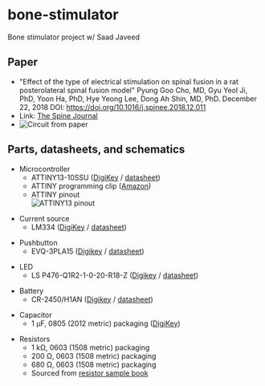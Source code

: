# bone-stimulator
Bone stimulator project w/ Saad Javeed

## Paper

- "Effect of the type of electrical stimulation on spinal fusion in a rat posterolateral spinal fusion model" Pyung Goo Cho, MD, Gyu Yeol Ji, PhD, Yoon Ha, PhD, Hye Yeong Lee, Dong Ah Shin, MD, PhD. December 22, 2018 DOI: https://doi.org/10.1016/j.spinee.2018.12.011  
- Link: [The Spine Journal](https://www.thespinejournalonline.com/article/S1529-9430(18)31320-2/fulltext)  
- ![Circuit from paper](https://user-images.githubusercontent.com/97985843/163450529-fd5110ea-4f02-4fdf-9a7e-88e7370d2ff6.PNG)  

## Parts, datasheets, and schematics

+ Microcontroller
  + ATTINY13-10SSU ([DigiKey](https://www.digikey.com/en/products/detail/microchip-technology/ATTINY13V-10SSU/1008458) / [datasheet](https://ww1.microchip.com/downloads/en/DeviceDoc/2535S.pdf))  
  + ATTINY programming clip ([Amazon](https://www.amazon.com/Pomona-Electronics-5250-Plated-Spacing/dp/B00JJ4G13I/ref=sr_1_3?keywords=soic8+clip&qid=1645148900&sr=8-3))  
  + ATTINY pinout  
    ![ATTINY13 pinout](https://user-images.githubusercontent.com/97985843/154563784-f1fd1e41-aa7a-4a85-93eb-a84c389eb353.PNG)  

- Current source
  - LM334 ([DigiKey](https://www.digikey.com/en/products/detail/texas-instruments/LM334M/3701392) / [datasheet](https://www.ti.com/general/docs/suppproductinfo.tsp?distId=10&gotoUrl=https%3A%2F%2Fwww.ti.com%2Flit%2Fgpn%2Flm134))  

+ Pushbutton
  + EVQ-3PLA15 ([Digikey](https://www.digikey.com/en/products/detail/panasonic-electronic-components/EVQ-3PLA15/7561411?s=N4IgTCBcDaIAoEYxgCwGYBsBhAKgWgDkAREAXQF8g) / [datasheet](https://www3.panasonic.biz/ac/e_download/control/switch/light-touch/catalog/sw_lt_eng_49s.pdf))  

- LED
  - LS P476-Q1R2-1-0-20-R18-Z ([Digikey](https://www.digikey.com/en/products/detail/osram-opto-semiconductors-inc/LS-P476-Q1R2-1-0-20-R18-Z/7325513?s=N4IgjCBcoMxgnFUBjKAzAhgGwM4FMAaEAeygG1wYAmABhoHYQiBWADnpkaIDYwxmYTENyphuAFiFj2VKlKrUaiImAXjmzecwXd54kV3BVu8cYJUwaYeroC6RAA4AXKCADKTgE4BLAHYBzEABfFjMkEFRITFxCEnIQDmYJKTMaJKlWcRpuViFaOhMhHNYYcwSONKFMtLLTZnpJFTpLQXsQZ1cPHwDgnkzwyOj8IlJICjBqnJA2jsh3Lz9AkPBmOgH0bGG4sfAEbKE2VSKaBSL%2BZWFRC4l9IXolCCJ6MBO7-ho3jTuqcUfy56qNF%2BVVY%2BxmLjmXUWvRAAFo5NAIlAvABXWKjCiaWxBZYIig4AC2ABMAARYPCkzwUknTHjhbxE1ywl5-WYgIROACeDjwrgwOFQOKAA) / [datasheet](https://dammedia.osram.info/media/resource/hires/osram-dam-2493611/LS%20P476.pdf))  

+ Battery
  + CR-2450/H1AN ([Digikey](https://www.digikey.com/en/products/detail/panasonic-bsg/CR-2450-H1AN/2404067?s=N4IgTCBcDaIMYCcC0YAsBWADAegBIEYBBAORAF0BfIA) / [datasheet](https://b2b-api.panasonic.eu/file_stream/pids/fileversion/3648))

- Capacitor
  - 1 µF, 0805 (2012 metric) packaging ([DigiKey](https://www.digikey.com/en/products/detail/kemet/C0805C105K5PAC7800/6097177?s=N4IgTCBcDaIMYAYAcCCscCMaDWqAOAhnAOwoIgC6AvkA))

+ Resistors
  + 1 kΩ, 0603 (1508 metric) packaging  
  + 200 Ω, 0603 (1508 metric) packaging  
  + 680 Ω, 0603 (1508 metric) packaging  
  + Sourced from [resistor sample book](https://www.amazon.com/Yobett-15pF-1uF-3725pcs-Resistor-Capacitor/dp/B00IN2314E/ref=sr_1_10?crid=UE07MO30ZN0Y&keywords=smd+resistor+variety+pack+0603&qid=1649957977&sprefix=smd+resistor+variety+pack+0603%2Caps%2C92&sr=8-10)  
